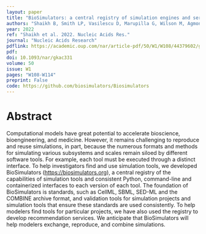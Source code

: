 ```yaml
---
layout: paper
title: "BioSimulators: a central registry of simulation engines and services for recommending specific tools"
authors: "Shaikh B, Smith LP, Vasilescu D, Marupilla G, Wilson M, Agmon E, Agnew H, Andrews SS, Anwar A, Beber ME, Bergmann FT, Brooks D, Brusch L, Calzone L, Choi K, Cooper J, Detloff J, Drawert B, Dumontier M, Ermentrout GB, Faeder JR, Freiburger AP, Fröhlich F, Funahashi A, Garny A, Gennari JH, Gleeson P, Goelzer A, Haiman Z, Hasenauer J, Hellerstein JL, Hermjakob H, Hoops S, Ison JC, Jahn D, Jakubowski HV, Jordan R, Kalaš M, König M, Liebermeister W, Sheriff RSM, Mandal S, McDougal R, Medley JK, Mendes P, Müller R, Myers CJ, Naldi A, Nguyen TVN, Nickerson DP, Olivier BG, Patoliya D, Paulevé L, Petzold LR, Priya A, Rampadarath AK, Rohwer JM, Saglam AS, Singh D, Sinha A, Snoep J, Sorby H, Spangler R, Starruß J, Thomas PJ, Niekerk D, Weindl D, Zhang F, Zhukova A, Goldberg AP, Schaff JC, Blinov ML, Sauro HM, Moraru II, Karr JR"
year: 2022
ref: "Shaikh et al. 2022. Nucleic Acids Res."
journal: "Nucleic Acids Research"
pdflink: https://academic.oup.com/nar/article-pdf/50/W1/W108/44379602/gkac331.pdf
pdf: 
doi: 10.1093/nar/gkac331
volume: 50
issue: W1
pages: "W108-W114"
preprint: False
code: https://github.com/biosimulators/Biosimulators
---
```


# Abstract

Computational models have great potential to accelerate bioscience, bioengineering, and medicine. However, it remains challenging to reproduce and reuse simulations, in part, because the numerous formats and methods for simulating various subsystems and scales remain siloed by different software tools. For example, each tool must be executed through a distinct interface. To help investigators find and use simulation tools, we developed BioSimulators (https://biosimulators.org), a central registry of the capabilities of simulation tools and consistent Python, command-line and containerized interfaces to each version of each tool. The foundation of BioSimulators is standards, such as CellML, SBML, SED-ML and the COMBINE archive format, and validation tools for simulation projects and simulation tools that ensure these standards are used consistently. To help modelers find tools for particular projects, we have also used the registry to develop recommendation services. We anticipate that BioSimulators will help modelers exchange, reproduce, and combine simulations.
